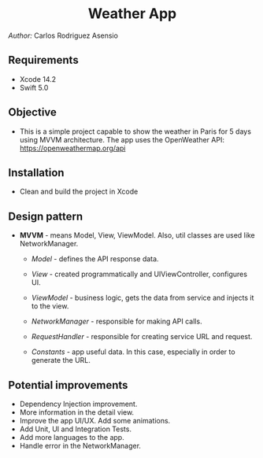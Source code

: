 <h1 align="center">Weather App</h1>

*Author:* Carlos Rodriguez Asensio


## Requirements
- Xcode 14.2
- Swift 5.0

## Objective
- This is a simple project capable to show the weather in Paris for 5 days using MVVM architecture. The app uses the OpenWeather API: https://openweathermap.org/api
 
## Installation
- Clean and build the project in Xcode

## Design pattern
 - **MVVM** - means Model, View, ViewModel. Also, util classes are used like NetworkManager.
 
    - *Model* - defines the API response data.
    - *View* - created programmatically and UIViewController, configures UI.
    - *ViewModel* - business logic, gets the data from service and injects it to the view.
    
    - *NetworkManager* - responsible for making API calls.
    - *RequestHandler* - responsible for creating service URL and request.
    
    - *Constants* - app useful data. In this case, especially in order to generate the URL.
 
 ## Potential improvements
- Dependency Injection improvement.
- More information in the detail view.
- Improve the app UI/UX. Add some animations.
- Add Unit, UI and Integration Tests.
- Add more languages to the app.
- Handle error in the NetworkManager.
